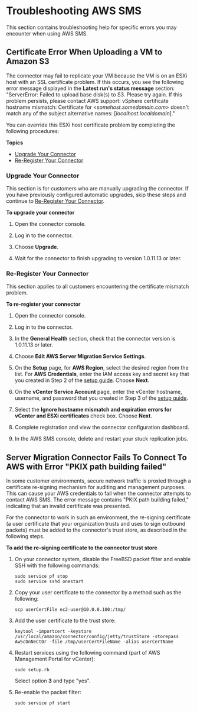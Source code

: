 # Troubleshooting AWS SMS<a name="troubleshoot-sms"></a>

This section contains troubleshooting help for specific errors you may encounter when using AWS SMS\.

## Certificate Error When Uploading a VM to Amazon S3<a name="sms-cert-mismatch"></a>

The connector may fail to replicate your VM because the VM is on an ESXi host with an SSL certificate problem\. If this occurs, you see the following error message displayed in the **Latest run's status message** section: "ServerError: Failed to upload base disk\(s\) to S3\. Please try again\. If this problem persists, please contact AWS support: vSphere certificate hostname mismatch: Certificate for <*somehost\.somedomain\.com*> doesn't match any of the subject alternative names: \[*localhost\.localdomain*\]\."

You can override this ESXi host certificate problem by completing the following procedures:

**Topics**
+ [Upgrade Your Connector](#upgrade)
+ [Re\-Register Your Connector](#reregister)

### Upgrade Your Connector<a name="upgrade"></a>

This section is for customers who are manually upgrading the connector\. If you have previously configured automatic upgrades, skip these steps and continue to [Re\-Register Your Connector](#reregister)\.

**To upgrade your connector**

1. Open the connector console\.

1. Log in to the connector\.

1. Choose **Upgrade**\.

1. Wait for the connector to finish upgrading to version 1\.0\.11\.13 or later\.

### Re\-Register Your Connector<a name="reregister"></a>

This section applies to all customers encountering the certificate mismatch problem\.

**To re\-register your connector**

1. Open the connector console\.

1. Log in to the connector\.

1. In the **General Health** section, check that the connector version is 1\.0\.11\.13 or later\.

1. Choose **Edit AWS Server Migration Service Settings**\.

1. On the **Setup** page, for **AWS Region**, select the desired region from the list\. For **AWS Credentials**, enter the IAM access key and secret key that you created in Step 2 of the [setup guide](SMS_setup.md)\. Choose **Next**\.

1. On the **vCenter Service Account** page, enter the vCenter hostname, username, and password that you created in Step 3 of the [setup guide](SMS_setup.md)\.

1. Select the **Ignore hostname mismatch and expiration errors for vCenter and ESXi certificates** check box\. Choose **Next**\.

1. Complete registration and view the connector configuration dashboard\.

1. In the AWS SMS console, delete and restart your stuck replication jobs\.

## Server Migration Connector Fails To Connect To AWS with Error "PKIX path building failed"<a name="cert-re-signing"></a>

In some customer environments, secure network traffic is proxied through a certificate re\-signing mechanism for auditing and management purposes\. This can cause your AWS credentials to fail when the connector attempts to contact AWS SMS\. The error message contains "PKIX path building failed," indicating that an invalid certificate was presented\.

For the connector to work in such an environment, the re\-signing certificate \(a user certificate that your organization trusts and uses to sign outbound packets\) must be added to the connector's trust store, as described in the following steps\.

**To add the re\-signing certificate to the connector trust store**

1. On your connector system, disable the FreeBSD packet filter and enable SSH with the following commands: 

   ```
   sudo service pf stop
   sudo service sshd onestart
   ```

1. Copy your user certificate to the connector by a method such as the following:

   ```
   scp userCertFile ec2-user@10.0.0.100:/tmp/
   ```

1. Add the user certificate to the trust store:

   ```
   keytool -importcert -keystore /usr/local/amazon/connector/config/jetty/trustStore -storepass AwScOnNeCtOr -file /tmp/userCertFileName -alias userCertName
   ```

1. Restart services using the following command \(part of AWS Management Portal for vCenter\):

   ```
   sudo setup.rb
   ```

   Select option **3** and type "yes"\.

1. Re\-enable the packet filter: 

   ```
   sudo service pf start
   ```